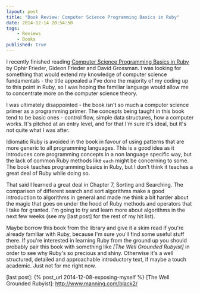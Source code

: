 ```yaml
---
layout: post
title: "Book Review: Computer Science Programming Basics in Ruby"
date: 2014-12-14 20:54:50
tags:
    - Reviews
    - Books
published: true
---
```


I recently finished reading [Computer Science Programming Basics in Ruby] by
Ophir Frieder, Gideon Frieder and David Grossman. I was looking for something
that would extend my knowledge of computer science fundamentals - the title
appealed a I've done the majority of my coding up to this point in Ruby, so
I was hoping the familiar language would allow me to concentrate more on the
computer science theory.

I was ultimately disappointed - the book isn't so much a computer science primer
as a programming primer. The concepts being taught in this book tend to be basic
ones - control flow, simple data structures, how a computer works. It's pitched
at an entry level, and for that I'm sure it's ideal, but it's not quite what
I was after.

Idiomatic Ruby is avoided in the book in favour of using patterns that are more
generic to all programming languages. This is a good idea as it introduces core
programming concepts in a non language specific way, but the lack of common Ruby
methods like `each` might be concerning to some. The book teaches programming
basics in Ruby, but I don't think it teaches a great deal of Ruby while doing
so.

That said I learned a great deal in Chapter 7, Sorting and Searching. The
comparison of different search and sort algorithms make a good introduction to
algorithms in general and made me think a bit harder about the magic that goes
on under the hood of Ruby methods and operators that I take for granted. I'm
going to try and learn more about algorithms in the next few weeks (see my [last
post] for the rest of my hit list).

Maybe borrow this book from the library and give it a skim read if you're
already familiar with Ruby, because I'm sure you'll find some useful stuff there. If
you're interested in learning Ruby from the ground up you should probably pair
this book with something like _[The Well Grounded Rubyist]_ in order to see why
Ruby's so precious and shiny. Otherwise it's a well structured, detailed and
approachable introductory text, if maybe a touch academic. Just not for me right
now.

[Computer Science Programming Basics in Ruby]: http://shop.oreilly.com/product/0636920028192.do
[last post]: {% post_url 2014-12-08-exposing-myself %}
[The Well Grounded Rubyist]: http://www.manning.com/black2/

